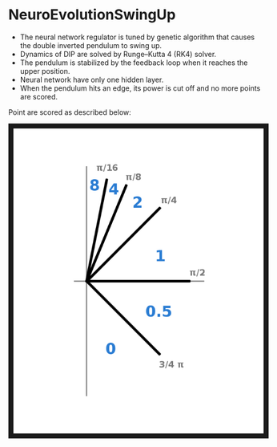 # NeuroEvolutionSwingUp
* The neural network regulator is tuned by genetic algorithm that causes the double inverted pendulum to swing up.
* Dynamics of DIP are solved by Runge–Kutta 4 (RK4) solver. 
* The pendulum is stabilized by the feedback loop when it reaches the upper position.
* Neural network have only one hidden layer.
* When the pendulum hits an edge, its power is cut off and no more points are scored.

Point are scored as described below:

<img src=/img/angle_points.jpg alt="IMAGE ALT TEXT HERE" width="500" border="10" />
